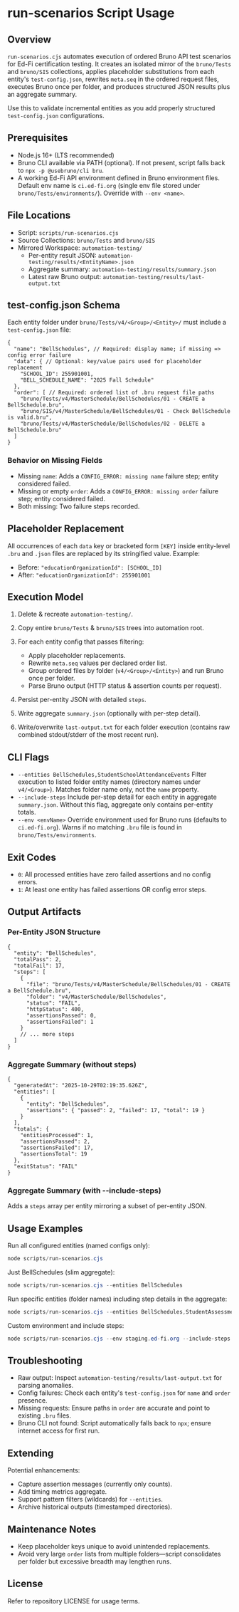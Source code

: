 # run-scenarios Script Usage

## Overview

`run-scenarios.cjs` automates execution of ordered Bruno API test scenarios for Ed-Fi certification testing. It creates an isolated mirror of the `bruno/Tests` and `bruno/SIS` collections, applies placeholder substitutions from each entity's `test-config.json`, rewrites `meta.seq` in the ordered request files, executes Bruno once per folder, and produces structured JSON results plus an aggregate summary.

Use this to validate incremental entities as you add properly structured `test-config.json` configurations.

## Prerequisites

- Node.js 16+ (LTS recommended)
- Bruno CLI available via PATH (optional). If not present, script falls back to `npx -p @usebruno/cli bru`.
- A working Ed-Fi API environment defined in Bruno environment files. Default env name is `ci.ed-fi.org` (single env file stored under `bruno/Tests/environments/`). Override with `--env <name>`.

## File Locations

- Script: `scripts/run-scenarios.cjs`
- Source Collections: `bruno/Tests` and `bruno/SIS`
- Mirrored Workspace: `automation-testing/`
  - Per-entity result JSON: `automation-testing/results/<EntityName>.json`
  - Aggregate summary: `automation-testing/results/summary.json`
  - Latest raw Bruno output: `automation-testing/results/last-output.txt`

## test-config.json Schema

Each entity folder under `bruno/Tests/v4/<Group>/<Entity>/` must include a `test-config.json` file:

```jsonc
{
  "name": "BellSchedules", // Required: display name; if missing => config error failure
  "data": { // Optional: key/value pairs used for placeholder replacement
    "SCHOOL_ID": 255901001,
    "BELL_SCHEDULE_NAME": "2025 Fall Schedule"
  },
  "order": [ // Required: ordered list of .bru request file paths
    "bruno/Tests/v4/MasterSchedule/BellSchedules/01 - CREATE a BellSchedule.bru",
    "bruno/SIS/v4/MasterSchedule/BellSchedules/01 - Check BellSchedule is valid.bru",
    "bruno/Tests/v4/MasterSchedule/BellSchedules/02 - DELETE a BellSchedule.bru"
  ]
}
```

### Behavior on Missing Fields

- Missing `name`: Adds a `CONFIG_ERROR: missing name` failure step; entity considered failed.
- Missing or empty `order`: Adds a `CONFIG_ERROR: missing order` failure step; entity considered failed.
- Both missing: Two failure steps recorded.

## Placeholder Replacement

All occurrences of each `data` key or bracketed form `[KEY]` inside entity-level `.bru` and `.json` files are replaced by its stringified value. Example:

- Before: `"educationOrganizationId": [SCHOOL_ID]`
- After:  `"educationOrganizationId": 255901001`

## Execution Model

1. Delete & recreate `automation-testing/`.
2. Copy entire `bruno/Tests` & `bruno/SIS` trees into automation root.
3. For each entity config that passes filtering:

    - Apply placeholder replacements.
    - Rewrite `meta.seq` values per declared order list.
    - Group ordered files by folder (`v4/<Group>/<Entity>`) and run Bruno once per folder.
    - Parse Bruno output (HTTP status & assertion counts per request).

4. Persist per-entity JSON with detailed `steps`.
5. Write aggregate `summary.json` (optionally with per-step detail).
6. Write/overwrite `last-output.txt` for each folder execution (contains raw combined stdout/stderr of the most recent run).

## CLI Flags

- `--entities BellSchedules,StudentSchoolAttendanceEvents` Filter execution to listed folder entity names (directory names under `v4/<Group>`). Matches folder name only, not the `name` property.
- `--include-steps` Include per-step detail for each entity in aggregate `summary.json`. Without this flag, aggregate only contains per-entity totals.
- `--env <envName>` Override environment used for Bruno runs (defaults to `ci.ed-fi.org`). Warns if no matching `.bru` file is found in `bruno/Tests/environments`.

## Exit Codes

- `0`: All processed entities have zero failed assertions and no config errors.
- `1`: At least one entity has failed assertions OR config error steps.

## Output Artifacts

### Per-Entity JSON Structure

```jsonc
{
  "entity": "BellSchedules",
  "totalPass": 2,
  "totalFail": 17,
  "steps": [
    {
      "file": "bruno/Tests/v4/MasterSchedule/BellSchedules/01 - CREATE a BellSchedule.bru",
      "folder": "v4/MasterSchedule/BellSchedules",
      "status": "FAIL",
      "httpStatus": 400,
      "assertionsPassed": 0,
      "assertionsFailed": 1
    }
    // ... more steps
  ]
}
```

### Aggregate Summary (without steps)

```jsonc
{
  "generatedAt": "2025-10-29T02:19:35.626Z",
  "entities": [
    {
      "entity": "BellSchedules",
      "assertions": { "passed": 2, "failed": 17, "total": 19 }
    }
  ],
  "totals": {
    "entitiesProcessed": 1,
    "assertionsPassed": 2,
    "assertionsFailed": 17,
    "assertionsTotal": 19
  },
  "exitStatus": "FAIL"
}
```

### Aggregate Summary (with --include-steps)

Adds a `steps` array per entity mirroring a subset of per-entity JSON.

## Usage Examples

Run all configured entities (named configs only):

```powershell
node scripts/run-scenarios.cjs
```

Just BellSchedules (slim aggregate):

```powershell
node scripts/run-scenarios.cjs --entities BellSchedules
```

Run specific entities (folder names) including step details in the aggregate:

```powershell
node scripts/run-scenarios.cjs --entities BellSchedules,StudentAssessments --include-steps
```

Custom environment and include steps:

```powershell
node scripts/run-scenarios.cjs --env staging.ed-fi.org --include-steps
```

## Troubleshooting

- Raw output: Inspect `automation-testing/results/last-output.txt` for parsing anomalies.
- Config failures: Check each entity's `test-config.json` for `name` and `order` presence.
- Missing requests: Ensure paths in `order` are accurate and point to existing `.bru` files.
- Bruno CLI not found: Script automatically falls back to `npx`; ensure internet access for first run.

## Extending

Potential enhancements:

- Capture assertion messages (currently only counts).
- Add timing metrics aggregate.
- Support pattern filters (wildcards) for `--entities`.
- Archive historical outputs (timestamped directories).

## Maintenance Notes

- Keep placeholder keys unique to avoid unintended replacements.
- Avoid very large `order` lists from multiple folders—script consolidates per folder but excessive breadth may lengthen runs.

## License

Refer to repository LICENSE for usage terms.
